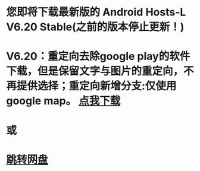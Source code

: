 您即将下载最新版的 Android Hosts-L V6.20 Stable(之前的版本停止更新！)
===============
V6.20：重定向去除google play的软件下载，但是保留文字与图片的重定向，不再提供选择；重定向新增分支:仅使用google map。
[点我下载](https://github.com/lack006/Android-Hosts-L/raw/master/apk/Android_Hosts-L.apk)
===============
或
===============
[跳转网盘](http://t.cn/Rv7Rr1c)
===============

